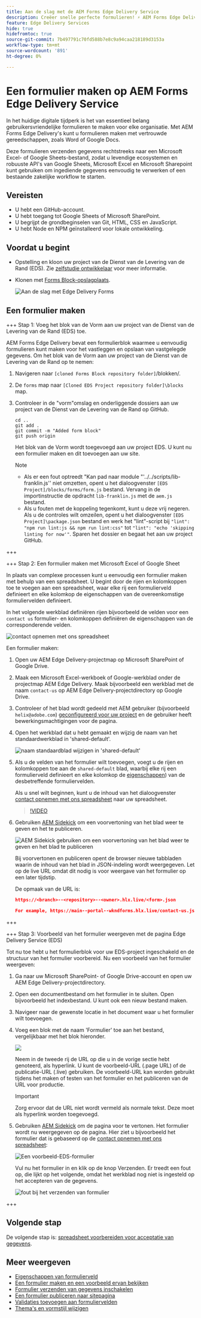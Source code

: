 ```yaml
---
title: Aan de slag met de AEM Forms Edge Delivery Service
description: Creëer snelle perfecte formulieren! ⚡ AEM Forms Edge Delivery doc-based authoring = ultrahoge snelheid en SEO-vriendelijke formulieren voor gelukkige gebruikers en zoekmachines.
feature: Edge Delivery Services
hide: true
hidefromtoc: true
source-git-commit: 7b497791c70fd588b7e8c9a94caa218189d3153a
workflow-type: tm+mt
source-wordcount: '891'
ht-degree: 0%

---
```



# Een formulier maken op AEM Forms Edge Delivery Service

In het huidige digitale tijdperk is het van essentieel belang gebruikersvriendelijke formulieren te maken voor elke organisatie. Met AEM Forms Edge Delivery&#39;s kunt u formulieren maken met vertrouwde gereedschappen, zoals Word of Google Docs.

Deze formulieren verzenden gegevens rechtstreeks naar een Microsoft Excel- of Google Sheets-bestand, zodat u levendige ecosystemen en robuuste API&#39;s van Google Sheets, Microsoft Excel en Microsoft Sharepoint kunt gebruiken om ingediende gegevens eenvoudig te verwerken of een bestaande zakelijke workflow te starten.

## Vereisten

* U hebt een GitHub-account.
* U hebt toegang tot Google Sheets of Microsoft SharePoint.
* U begrijpt de grondbeginselen van Git, HTML, CSS en JavaScript.
* U hebt Node en NPM geïnstalleerd voor lokale ontwikkeling.

## Voordat u begint

* Opstelling en kloon uw project van de Dienst van de Levering van de Rand (EDS). Zie [zelfstudie ontwikkelaar](https://www.aem.live/developer/tutorial) voor meer informatie.
* Klonen met [Forms Block-opslagplaats](https://github.com/adobe/afb).

  ![Aan de slag met Edge Delivery Forms](/help/edge/assets/getting-started-with-eds-forms.png)


## Een formulier maken


+++ Stap 1: Voeg het blok van de Vorm aan uw project van de Dienst van de Levering van de Rand (EDS) toe.

AEM Forms Edge Delivery bevat een formulierblok waarmee u eenvoudig formulieren kunt maken voor het vastleggen en opslaan van vastgelegde gegevens. Om het blok van de Vorm aan uw project van de Dienst van de Levering van de Rand op te nemen:

1. Navigeren naar `[cloned Forms Block repository folder]`/blokken/.

1. De `forms` map naar `[Cloned EDS Project repository folder]\blocks` map.

1. Controleer in de &quot;vorm&quot;omslag en onderliggende dossiers aan uw project van de Dienst van de Levering van de Rand op GitHub.

   ```Shell
   cd ..
   git add .
   git commit -m "Added form block"
   git push origin
   ```

   Het blok van de Vorm wordt toegevoegd aan uw project EDS. U kunt nu een formulier maken en dit toevoegen aan uw site.

   >[!NOTE]
   >
   > * Als er een fout optreedt &quot;Kan pad naar module &quot;&#39;../../scripts/lib-franklin.js&#39;&#39; niet omzetten, opent u het dialoogvenster `[EDS Project]/blocks/forms/form.js` bestand. Vervang in de importinstructie de opdracht `lib-franklin.js` met de `aem.js` bestand.
   > * Als u fouten met de koppeling tegenkomt, kunt u deze vrij negeren. Als u de controles wilt omzeilen, opent u het dialoogvenster `[EDS Project]\package.json` bestand en werk het &quot;lint&quot;-script bij `"lint": "npm run lint:js && npm run lint:css"` tot `"lint": "echo 'skipping linting for now'"`. Sparen het dossier en begaat het aan uw project GitHub.

+++

+++ Stap 2: Een formulier maken met Microsoft Excel of Google Sheet


In plaats van complexe processen kunt u eenvoudig een formulier maken met behulp van een spreadsheet. U begint door de rijen en kolomkoppen toe te voegen aan een spreadsheet, waar elke rij een formulierveld definieert en elke kolomkop de eigenschappen van de overeenkomstige formuliervelden definieert.

In het volgende werkblad definiëren rijen bijvoorbeeld de velden voor een `contact us` formulier- en kolomkoppen definiëren de eigenschappen van de corresponderende velden.

![contact opnemen met ons spreadsheet](/help/edge/assets/contact-us-form-spreadsheet.png)

Een formulier maken:

1. Open uw AEM Edge Delivery-projectmap op Microsoft SharePoint of Google Drive.

1. Maak een Microsoft Excel-werkboek of Google-werkblad onder de projectmap AEM Edge Delivery. Maak bijvoorbeeld een werkblad met de naam `contact-us` op AEM Edge Delivery-projectdirectory op Google Drive.

1. Controleer of het blad wordt gedeeld met AEM gebruiker (bijvoorbeeld `helix@adobe.com`) [geconfigureerd voor uw project](https://www.aem.live/docs/setup-customer-sharepoint) en de gebruiker heeft bewerkingsmachtigingen voor de pagina.

1. Open het werkblad dat u hebt gemaakt en wijzig de naam van het standaardwerkblad in &#39;shared-default&#39;.

   ![naam standaardblad wijzigen in &#39;shared-default&#39;](/help/edge/assets/rename-sheet-to-shared-default.png)

1. Als u de velden van het formulier wilt toevoegen, voegt u de rijen en kolomkoppen toe aan de `shared-default` blad, waarbij elke rij een formulierveld definieert en elke kolomkop de [eigenschappen](/help/edge/docs/forms/eds-form-field-properties)) van de desbetreffende formuliervelden.

   Als u snel wilt beginnen, kunt u de inhoud van het dialoogvenster [contact opnemen met ons spreadsheet](https://docs.google.com/spreadsheets/d/12jvYjo1a3GOV30IqPY6_7YaCQtUmzWpFhoiOHDcjB28/edit?usp=drive_link) naar uw spreadsheet.

   >[!VIDEO](https://video.tv.adobe.com/v/3427468?quality=12&learn=on)

1. Gebruiken [AEM Sidekick](https://www.aem.live/developer/tutorial#preview-and-publish-your-content) om een voorvertoning van het blad weer te geven en het te publiceren.

   ![AEM Sidekick gebruiken om een voorvertoning van het blad weer te geven en het blad te publiceren](/help/edge/assets/preview-form.png)

   Bij voorvertonen en publiceren opent de browser nieuwe tabbladen waarin de inhoud van het blad in JSON-indeling wordt weergegeven. Let op de live URL omdat dit nodig is voor weergave van het formulier op een later tijdstip.

   De opmaak van de URL is:

   ```JSON
   https://<branch>--<repository>--<owner>.hlx.live/<form>.json
   
   For example, https://main--portal--wkndforms.hlx.live/contact-us.json
   ```

+++

+++ Stap 3: Voorbeeld van het formulier weergeven met de pagina Edge Delivery Service (EDS)


Tot nu toe hebt u het formulierblok voor uw EDS-project ingeschakeld en de structuur van het formulier voorbereid. Nu een voorbeeld van het formulier weergeven:

1. Ga naar uw Microsoft SharePoint- of Google Drive-account en open uw AEM Edge Delivery-projectdirectory.

1. Open een documentbestand om het formulier in te sluiten. Open bijvoorbeeld het indexbestand. U kunt ook een nieuw bestand maken.

1. Navigeer naar de gewenste locatie in het document waar u het formulier wilt toevoegen.

1. Voeg een blok met de naam &#39;Formulier&#39; toe aan het bestand, vergelijkbaar met het blok hieronder.

   ![](/help/edge/assets/form-block-in-sites-page-example.png)

   Neem in de tweede rij de URL op die u in de vorige sectie hebt genoteerd, als hyperlink. U kunt de voorbeeld-URL (.page URL) of de publicatie-URL (.live) gebruiken. De voorbeeld-URL kan worden gebruikt tijdens het maken of testen van het formulier en het publiceren van de URL voor productie.

   >[!IMPORTANT]
   >
   >
   > Zorg ervoor dat de URL niet wordt vermeld als normale tekst. Deze moet als hyperlink worden toegevoegd.

1. Gebruiken [AEM Sidekick](https://www.aem.live/developer/tutorial#preview-and-publish-your-content) om de pagina voor te vertonen. Het formulier wordt nu weergegeven op de pagina. Hier ziet u bijvoorbeeld het formulier dat is gebaseerd op de [contact opnemen met ons spreadsheet](https://docs.google.com/spreadsheets/d/12jvYjo1a3GOV30IqPY6_7YaCQtUmzWpFhoiOHDcjB28/edit?usp=drive_link):


   ![Een voorbeeld-EDS-formulier](/help/edge/assets/eds-form.png)

   Vul nu het formulier in en klik op de knop Verzenden. Er treedt een fout op, die lijkt op het volgende, omdat het werkblad nog niet is ingesteld op het accepteren van de gegevens.

   ![fout bij het verzenden van formulier](/help/edge/assets/form-error.png)

+++


## Volgende stap

De volgende stap is: [spreadsheet voorbereiden voor acceptatie van gegevens](/help/edge/docs/forms/submit-forms.md).



## Meer weergeven

* [Eigenschappen van formulierveld](/help/edge/docs/forms/eds-form-field-properties)
* [Een formulier maken en een voorbeeld ervan bekijken](/help/edge/docs/forms/create-forms.md)
* [Formulier verzenden van gegevens inschakelen](/help/edge/docs/forms/submit-forms.md)
* [Een formulier publiceren naar sitepagina](/help/edge/docs/forms/publish-eds-forms.md)
* [Validaties toevoegen aan formuliervelden](/help/edge/docs/forms/validate-forms.md)
* [Thema&#39;s en vormstijl wijzigen](/help/edge/docs/forms/style-theme-forms.md)
